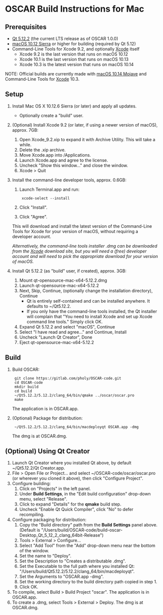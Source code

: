 # OSCAR Build Instructions for Mac

## Prerequisites

- [Qt 5.12.2] (the current LTS release as of OSCAR 1.0.0)
- [macOS 10.12 Sierra] or higher for building (required by Qt 5.12)
- Command-Line Tools for Xcode 9.2, and optionally [Xcode] itself
    - Xcode 9.2 is the last version that runs on macOS 10.12
    - Xcode 10.1 is the last version that runs on macOS 10.13
    - Xcode 10.3 is the latest version that runs on macOS 10.14

NOTE: Official builds are currently made with [macOS 10.14 Mojave] and Command-Line Tools for [Xcode] 10.3.

## Setup
1. Install Mac OS X 10.12.6 Sierra (or later) and apply all updates.
     * Optionally create a "build" user.

2. (Optional) Install Xcode 9.2 (or later, if using a newer version of macOS), approx. 7GB:
    1. Open Xcode_9.2.xip to expand it with Archive Utility. This will take a while.
    2. Delete the .xip archive.
    3. Move Xcode.app into /Applications.
    4. Launch Xcode.app and agree to the license.
    5. Uncheck "Show this window..." and close the window.
    6. Xcode > Quit

3. Install the command-line developer tools, approx. 0.6GB:

    1. Launch Terminal.app and run:

            xcode-select --install

    2. Click "Install".
    3. Click "Agree".

   This will download and install the latest version of the Command-Line Tools for Xcode for your version of macOS, without requiring a developer account.

   _Alternatively, the command-line tools installer .dmg can be downloaded from the [Xcode] download site, but you will need a (free) developer account and will
   need to pick the appropriate download for your version of macOS._

4. Install Qt 5.12.2 (as "build" user, if created), approx. 3GB:
    1. Mount qt-opensource-mac-x64-5.12.2.dmg
    2. Launch qt-opensource-mac-x64-5.12.2
    3. Next, Skip, Continue, (optionally change the installation directory), Continue
        * Qt is entirely self-contained and can be installed anywhere. It defaults to ~/Qt5.12.2.
        * If you only have the command-line tools installed, the Qt installer will complain that "You need to install Xcode and set up Xcode command line tools." Simply click OK.
    4. Expand Qt 5.12.2 and select "macOS", Continue
    5. Select "I have read and agree..." and Continue, Install
    6. Uncheck "Launch Qt Creator", Done
    7. Eject qt-opensource-mac-x64-5.12.2

## Build

1. Build OSCAR:

        git clone https://gitlab.com/pholy/OSCAR-code.git
        cd OSCAR-code
        mkdir build
        cd build
        ~/Qt5.12.2/5.12.2/clang_64/bin/qmake ../oscar/oscar.pro
        make

   The application is in OSCAR.app.

2. (Optional) Package for distribution:

        ~/Qt5.12.2/5.12.2/clang_64/bin/macdeployqt OSCAR.app -dmg

   The dmg is at OSCAR.dmg.

## (Optional) Using Qt Creator

1. Launch Qt Creator where you installed Qt above, by default ~/Qt5.12.2/Qt Creator.app.
2. File > Open File or Project... and select ~/OSCAR-code/oscar/oscar.pro (or wherever you cloned it above), then click "Configure Project".
3. Configure building:
    1. Click on "Projects" in the left panel.
    2. Under **Build Settings**, in the "Edit build configuration" drop-down menu, select "Release".
    3. Click to expand "Details" for the **qmake** build step.
    4. Uncheck "Enable Qt Quick Compiler", click "No" to defer recompiling.
4. Configure packaging for distribution:
    1. Copy the "Build directory" path from the **Build Settings** panel above. (Default is "/Users/build/OSCAR-code/build-oscar-Desktop_Qt_5_12_2_clang_64bit-Release")
    2. Tools > External > Configure...
    3. Select "Add Tool" from the "Add" drop-down menu near the bottom of the window.
    4. Set the name to "Deploy".
    5. Set the Description to "Creates a distributable .dmg".
    6. Set the Executable to the full path where you installed Qt: "/Users/build/Qt5.12.2/5.12.2/clang_64/bin/macdeployqt".
    7. Set the Arguments to "OSCAR.app -dmg".
    8. Set the working directory to the build directory path copied in step 1.
    9. Click OK.
5. To compile, select Build > Build Project "oscar". The application is in OSCAR.app.
6. To create a .dmg, select Tools > External > Deploy. The dmg is at OSCAR.dmg.

[Qt 5.12.2]: http://download.qt.io/archive/qt/5.12/5.12.2/qt-opensource-mac-x64-5.12.2.dmg
[macOS 10.14 Mojave]: https://apps.apple.com/us/app/macos-mojave/id1398502828?ls=1&mt=12
[macOS 10.13 High Sierra]: https://apps.apple.com/us/app/macos-high-sierra/id1246284741?ls=1&mt=12
[macOS 10.12 Sierra]: https://apps.apple.com/us/app/macos-sierra/id1127487414?ls=1&mt=12
[Xcode]: https://developer.apple.com/download/more/
